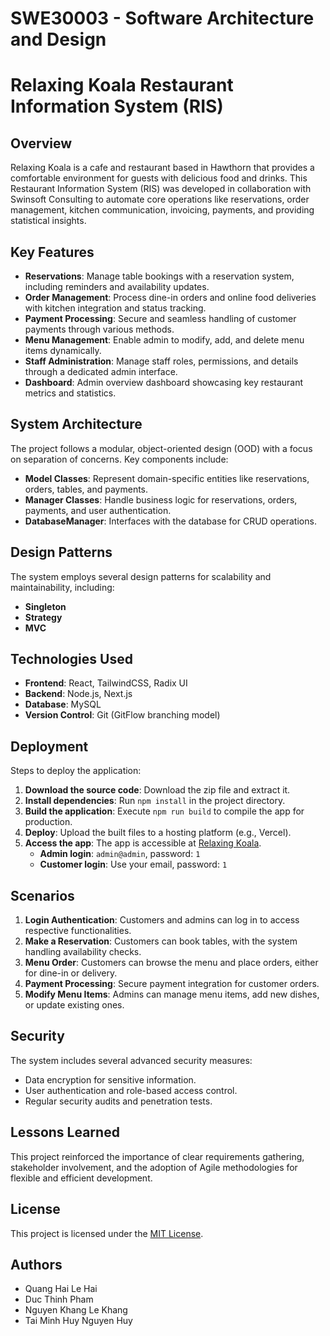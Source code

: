 # SWE30003 - Software Architecture and Design

# Relaxing Koala Restaurant Information System (RIS)

## Overview
Relaxing Koala is a cafe and restaurant based in Hawthorn that provides a comfortable environment for guests with delicious food and drinks. This Restaurant Information System (RIS) was developed in collaboration with Swinsoft Consulting to automate core operations like reservations, order management, kitchen communication, invoicing, payments, and providing statistical insights.

## Key Features
- **Reservations**: Manage table bookings with a reservation system, including reminders and availability updates.
- **Order Management**: Process dine-in orders and online food deliveries with kitchen integration and status tracking.
- **Payment Processing**: Secure and seamless handling of customer payments through various methods.
- **Menu Management**: Enable admin to modify, add, and delete menu items dynamically.
- **Staff Administration**: Manage staff roles, permissions, and details through a dedicated admin interface.
- **Dashboard**: Admin overview dashboard showcasing key restaurant metrics and statistics.

## System Architecture
The project follows a modular, object-oriented design (OOD) with a focus on separation of concerns. Key components include:
- **Model Classes**: Represent domain-specific entities like reservations, orders, tables, and payments.
- **Manager Classes**: Handle business logic for reservations, orders, payments, and user authentication.
- **DatabaseManager**: Interfaces with the database for CRUD operations.

## Design Patterns
The system employs several design patterns for scalability and maintainability, including:
- **Singleton**
- **Strategy**
- **MVC**

## Technologies Used
- **Frontend**: React, TailwindCSS, Radix UI
- **Backend**: Node.js, Next.js
- **Database**: MySQL
- **Version Control**: Git (GitFlow branching model)

## Deployment
Steps to deploy the application:
1. **Download the source code**: Download the zip file and extract it.
2. **Install dependencies**: Run `npm install` in the project directory.
3. **Build the application**: Execute `npm run build` to compile the app for production.
4. **Deploy**: Upload the built files to a hosting platform (e.g., Vercel).
5. **Access the app**: The app is accessible at [Relaxing Koala](https://relaxing-koala-ten.vercel.app/).
   - **Admin login**: `admin@admin`, password: `1`
   - **Customer login**: Use your email, password: `1`

## Scenarios
1. **Login Authentication**: Customers and admins can log in to access respective functionalities.
2. **Make a Reservation**: Customers can book tables, with the system handling availability checks.
3. **Menu Order**: Customers can browse the menu and place orders, either for dine-in or delivery.
4. **Payment Processing**: Secure payment integration for customer orders.
5. **Modify Menu Items**: Admins can manage menu items, add new dishes, or update existing ones.

## Security
The system includes several advanced security measures:
- Data encryption for sensitive information.
- User authentication and role-based access control.
- Regular security audits and penetration tests.

## Lessons Learned
This project reinforced the importance of clear requirements gathering, stakeholder involvement, and the adoption of Agile methodologies for flexible and efficient development.

## License
This project is licensed under the [MIT License](LICENSE).

## Authors
- Quang Hai Le Hai
- Duc Thinh Pham
- Nguyen Khang Le Khang
- Tai Minh Huy Nguyen Huy

